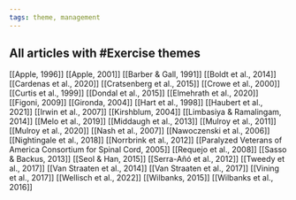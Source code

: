 ```yaml
---
tags: theme, management
---
```


## All articles with #Exercise themes
[[Apple, 1996]]
[[Apple, 2001]]
[[Barber & Gall, 1991]]
[[Boldt et al., 2014]]
[[Cardenas et al., 2020]]
[[Cratsenberg et al., 2015]]
[[Crowe et al., 2000]]
[[Curtis et al., 1999]]
[[Dondal et al., 2015]]
[[Elmehrath et al., 2020]]
[[Figoni, 2009]]
[[Gironda, 2004]]
[[Hart et al., 1998]]
[[Haubert et al., 2021]]
[[Irwin et al., 2007]]
[[Kirshblum, 2004]]
[[Limbasiya & Ramalingam, 2014]]
[[Melo et al., 2019]]
[[Middaugh et al., 2013]]
[[Mulroy et al., 2011]]
[[Mulroy et al., 2020]]
[[Nash et al., 2007]]
[[Nawoczenski et al., 2006]]
[[Nightingale et al., 2018]]
[[Norrbrink et al., 2012]]
[[Paralyzed Veterans of America Consortium for Spinal Cord, 2005]]
[[Requejo et al., 2008]]
[[Sasso & Backus, 2013]]
[[Seol & Han, 2015]]
[[Serra-Añó et al., 2012]]
[[Tweedy et al., 2017]]
[[Van Straaten et al., 2014]]
[[Van Straaten et al., 2017]]
[[Vining et al., 2017]]
[[Wellisch et al., 2022]]
[[Wilbanks, 2015]]
[[Wilbanks et al., 2016]]
